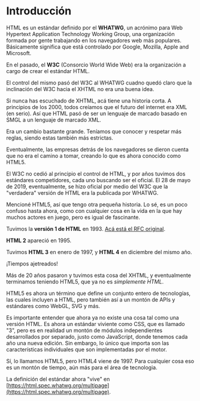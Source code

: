 # Introducción

HTML es un estándar definido por el **WHATWG**, un acrónimo para Web Hypertext Application Technology Working Group, una organización formada por gente trabajando en los navegadores web más populares. Básicamente significa que está controlado por Google, Mozilla, Apple and Microsoft.

En el pasado, el **W3C** (Consorcio World Wide Web) era la organización a cargo de crear el estándar HTML.

El control del mismo pasó del W3C al WHATWG cuadno quedó claro que la inclinación del W3C hacia el XHTML no era una buena idea.

Si nunca has escuchado de XHTML, acá tiene una historia corta. A principios de los 2000, todos creíamos que el futuro del internet era XML (en serio). Así que HTML pasó de ser un lenguaje de marcado basado en SMGL a un lenguaje de marcado XML.

Era un cambio bastante grande. Teníamos que conocer y respetar más reglas, siendo estas también más estrictas.

Eventualmente, las empresas detrás de los navegadores se dieron cuenta que no era el camino a tomar, creando lo que es ahora conocido como HTML5.

El W3C no cedió al principio el control de HTML, y por años tuvimos dos estándares competidores, cada uno buscando ser el oficial. El 28 de mayo de 2019, eventualmente, se hizo oficial por medio del W3C que la "verdadera" versión de HTML era la publicada por WHATWG.

Mencioné HTML5, así que tengo otra pequeña historia. Lo sé, es un poco confuso hasta ahora, como con cualquier cosa en la vida en la que hay muchos actores en juego, pero es igual de fascinante.

Tuvimos la **versión 1 de HTML** en 1993. [Acá está el RFC original](https://tools.ietf.org/html/rfc1983).

**HTML 2** apareció en 1995.

Tuvimos **HTML 3** en enero de 1997, y **HTML 4** en diciembre del mismo año.

¡Tiempos ajetreados!

Más de 20 años pasaron y tuvimos esta cosa del XHTML, y eventualmente terminamos teniendo HTML5, que ya no es _simplemente HTML_.

HTML5 es ahora un término que define un conjunto entero de tecnologías, las cuales incluyen a HTML, pero también así a un montón de APIs y estándares como WebGL, SVG y más.

Es importante entender que ahora ya no existe una cosa tal como una versión HTML. Es ahora un estándar viviente como CSS, que es llamado "3", pero es en realidad un montón de módulos independientes desarrollados por separado, justo como JavaScript, donde tenemos cada año una nueva edición. Sin embargo, lo único que importa son las características individuales que son implementadas por el motor.

Sí, lo llamamos HTML5, pero HTML4 viene de 1997. Para cualquier cosa eso es un montón de tiempo, aún más para el área de tecnologia.

La definición del estándar ahora "vive" en [https://html.spec.whatwg.org/multipage](https://html.spec.whatwg.org/multipage).
